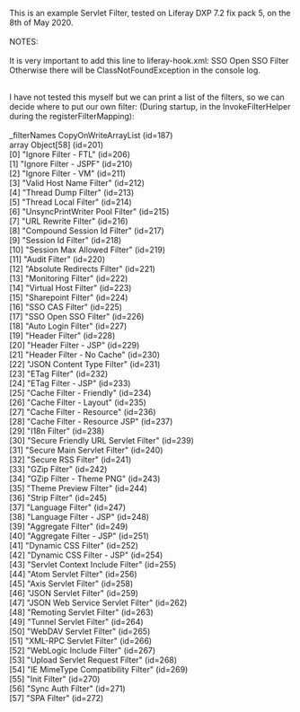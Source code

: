 
This is an example Servlet Filter, tested on Liferay DXP 7.2 fix pack 5,  on the 8th of May 2020.
<br>
<br>
NOTES:<br>
<br>
It is very important to add this line to liferay-hook.xml:
    <before-filter>SSO Open SSO Filter</before-filter>
Otherwise there will be ClassNotFoundException in the console log.

<br>
I have not tested this myself but we can print a list of the filters, so we can decide where to put our own filter:
(During startup, in the InvokeFilterHelper during the registerFilterMapping):
<br>
<br>
_filterNames CopyOnWriteArrayList<E> (id=187)<br>
    array Object[58] (id=201)<br>
[0] "Ignore Filter - FTL" (id=206)<br>
[1] "Ignore Filter - JSPF" (id=210)<br>
[2] "Ignore Filter - VM" (id=211)<br>
[3] "Valid Host Name Filter" (id=212)<br>
[4] "Thread Dump Filter" (id=213)<br>
[5] "Thread Local Filter" (id=214)<br>
[6] "UnsyncPrintWriter Pool Filter" (id=215)<br>
[7] "URL Rewrite Filter" (id=216)<br>
[8] "Compound Session Id Filter" (id=217)<br>
[9] "Session Id Filter" (id=218)<br>
[10] "Session Max Allowed Filter" (id=219)<br>
[11] "Audit Filter" (id=220)<br>
[12] "Absolute Redirects Filter" (id=221)<br>
[13] "Monitoring Filter" (id=222)<br>
[14] "Virtual Host Filter" (id=223)<br>
[15] "Sharepoint Filter" (id=224)<br>
[16] "SSO CAS Filter" (id=225)<br>
[17] "SSO Open SSO Filter" (id=226)<br>
[18] "Auto Login Filter" (id=227)<br>
[19] "Header Filter" (id=228)<br>
[20] "Header Filter - JSP" (id=229)<br>
[21] "Header Filter - No Cache" (id=230)<br>
[22] "JSON Content Type Filter" (id=231)<br>
[23] "ETag Filter" (id=232)<br>
[24] "ETag Filter - JSP" (id=233)<br>
[25] "Cache Filter - Friendly" (id=234)<br>
[26] "Cache Filter - Layout" (id=235)<br>
[27] "Cache Filter - Resource" (id=236)<br>
[28] "Cache Filter - Resource JSP" (id=237)<br>
[29] "I18n Filter" (id=238)<br>
[30] "Secure Friendly URL Servlet Filter" (id=239)<br>
[31] "Secure Main Servlet Filter" (id=240)<br>
[32] "Secure RSS Filter" (id=241)<br>
[33] "GZip Filter" (id=242)<br>
[34] "GZip Filter - Theme PNG" (id=243)<br>
[35] "Theme Preview Filter" (id=244)<br>
[36] "Strip Filter" (id=245)<br>
[37] "Language Filter" (id=247)<br>
[38] "Language Filter - JSP" (id=248)<br>
[39] "Aggregate Filter" (id=249)<br>
[40] "Aggregate Filter - JSP" (id=251)<br>
[41] "Dynamic CSS Filter" (id=252)<br>
[42] "Dynamic CSS Filter - JSP" (id=254)<br>
[43] "Servlet Context Include Filter" (id=255)<br>
[44] "Atom Servlet Filter" (id=256)<br>
[45] "Axis Servlet Filter" (id=258)<br>
[46] "JSON Servlet Filter" (id=259)<br>
[47] "JSON Web Service Servlet Filter" (id=262)<br>
[48] "Remoting Servlet Filter" (id=263)<br>
[49] "Tunnel Servlet Filter" (id=264)<br>
[50] "WebDAV Servlet Filter" (id=265)<br>
[51] "XML-RPC Servlet Filter" (id=266)<br>
[52] "WebLogic Include Filter" (id=267)<br>
[53] "Upload Servlet Request Filter" (id=268)<br>
[54] "IE MimeType Compatibility Filter" (id=269)<br>
[55] "Init Filter" (id=270)<br>
[56] "Sync Auth Filter" (id=271)<br>
[57] "SPA Filter" (id=272)<br>
